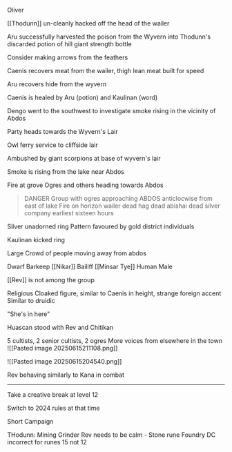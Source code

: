 Oliver

[[Thodunn]] un-cleanly hacked off the head of the wailer

Aru successfully harvested the poison from the Wyvern into Thodunn's discarded potion of hill giant strength bottle

Consider making arrows from the feathers

Caenis recovers meat from the wailer, thigh lean meat built for speed

Aru recovers hide from the wyvern

Caenis is healed by Aru (potion) and Kaulinan (word)

Dengo went to the southwest to investigate smoke rising in the vicinity of Abdos

Party heads towards the Wyvern's Lair

Owl ferry service to cliffside lair


Ambushed by giant scorpions at base of wyvern's lair

Smoke is rising from the lake near Abdos

Fire at grove
Ogres and others heading towards Abdos

> DANGER Group with ogres approaching ABDOS anticlocwise from east of lake Fire on horizon wailer dead hag dead abishai dead silver company earliest sixteen hours

Silver unadorned ring
	Pattern favoured by gold district individuals

Kaulinan kicked ring

Large Crowd of people moving away from abdos

Dwarf Barkeep [[Nikar]]
Bailiff [[Minsar Tye]]
Human Male

[[Rev]] is not among the group

Religious
Cloaked figure, similar to Caenis in height, strange foreign accent
	Similar to druidic

"She's in here"

Huascan stood with Rev and Chitikan

5 cultists, 2 senior cultists, 2 ogres 
More voices from elsewhere in the town
![[Pasted image 20250615211108.png]]

![[Pasted image 20250615204540.png]]

Rev behaving similarly to Kana in combat

<hr>

Take a creative break at level 12

Switch to 2024 rules at that time

Short Campaign


THodunn:
	Mining Grinder
	Rev needs to be calm - Stone rune
	Foundry DC incorrect for runes 15 not 12
	